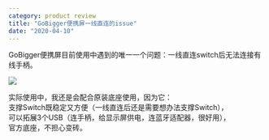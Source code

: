 ```yaml
---
category: product review
title: "GoBigger便携屏一线直连的issue"
date: "2020-04-10"
---
```


GoBigger便携屏目前使用中遇到的唯一一个问题：一线直连switch后无法连接有线手柄。

![](https://goooooouwa.oss-cn-beijing.aliyuncs.com/img/e59bbee78987.png)

实际使用中，我还是会配合原装底座使用，因为它：  
支撑Switch既稳定又方便（一线直连后还是需要想办法支撑Switch），  
可以拓展3个USB（连手柄，给显示屏供电，连蓝牙适配器，很好用），  
官方底座，不担心变砖。
